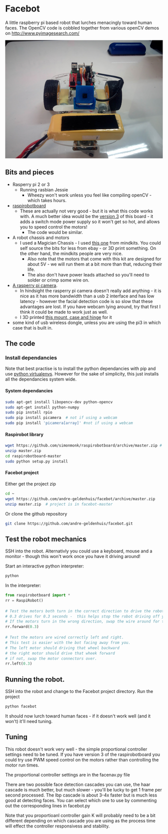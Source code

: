# Facebot

A little raspberry pi based robot that lurches menacingly toward human faces.
The OpenCV code is cobbled together from various openCV demos on http://www.pyimagesearch.com/

![Facebot](/images/facebot.jpg?raw=true "The Menacing Facebot")

## Bits and pieces

* Rasperry pi 2 or 3
  * Running rasbian Jessie
    * Wheezy won't work unless you feel like compiling openCV - which takes hours.
* [raspirobotboard](https://github.com/simonmonk/raspirobotboard/wiki)
  * These are actually not very good -  but it is what this code works with.
  A much better idea would be the
  [version 3](https://github.com/simonmonk/raspirobotboard3) of this
  board - it adds a switch
  mode power supply so it won't get so hot, and allows you to speed control the motors!
    * The code would be similar.
* A robot chassis and motors
  * I used a Magician Chassis - I used [this one](http://www.mindkits.co.nz/store/p/9281-2WD-Mobile-platform-Kit.aspx?status=1)
  from mindkits.  You could self source the bits for less from ebay - or 3D print something.  On the other hand, the mindkits people are very nice.
    * Also note that the motors that come with this kit are designed for about 5V - we will run them at a bit more than that, reducing their life.
    * The also don't have power leads attached so you'll need to solder or crimp some wire on.
* [A rasperry pi camera](http://www.mindkits.co.nz/camera-module-with-color-cmos-qsxga-for-raspberry-pi.aspx?status=1).  
  * In hindsight the rasperry pi camera doesn't really add anything - it is nice as it has more
  bandwidth than a usb 2 interface and has low latency - however the facial detection code is so slow that these advantages are lost.  If you have webcam lying around, try that first I think it could be made to work just as well.
  * I 3D printed [this mount, case and hinge](http://www.thingiverse.com/thing:239268) for it
* some kind of usb wireless dongle, unless you are using the pi3 in which case that is built in.

## The code

### Install dependancies

Note that best practise is to install the python dependancies with pip and use [python virtualenvs](http://docs.python-guide.org/en/latest/dev/virtualenvs/).  However for the sake of simplicity, this just installs all the dependancies system wide.
#### System dependancies
```bash
sudo apt-get install libopencv-dev python-opencv
sudo apt-get install python-numpy
sudo pip install rpio
sudo pip install picamera  # not if using a webcam
sudo pip install 'picamera[array]' #not if using a webcam
```

#### Raspirobot library
```bash
wget https://github.com/simonmonk/raspirobotboard/archive/master.zip # different if using a version2 or 3
unzip master.zip
cd raspirobotboard-master
sudo python setup.py install
```

#### Facebot project

Either get the project zip
```bash
cd ~
wget https://github.com/andre-geldenhuis/facebot/archive/master.zip
unzip master.zip  # project is in facebot-master
```
Or clone the github repository
```bash
git clone https://github.com/andre-geldenhuis/facebot.git
```

## Test the robot mechanics

SSH into the robot. Alternativly you could use a keyboard, mouse and a monitor - though this won't work once you have it driving around!

Start an interactive python interpreter:
```bash
python
```
In the interpreter:
```python
from raspirobotboard import *
rr = RaspiRobot()

# Test the motors both turn in the correct direction to drive the robot forward
# 0.3 drives for 0.3 seconds -  this helps stop the robot driving off your desk!
# If the motors turn in the wrong direction, swap the wire around for the offending motor
rr.forward(0.3)

# Test the motors are wired correctly left and right.
# This test is easier with the bot facing away from you.
# The left motor should driving that wheel backward
# the right motor should drive that wheek forward
# if not, swap the motor connectors over.
rr.left(0.3)
```




## Running the robot.

SSH into the robot and change to the Facebot project directory. Run the project
```bash
python facebot
```

It should now lurch toward human faces - if it doesn't work well (and it won't) it'll need tuning.

## Tuning
This robot doesn't work very well - the simple proportional controller settings need to be tuned.
If you have version 3 of the raspirobotboard you could try use PWM speed control on the motors rather than controlling the motor run times.

The proportional controller settings are in the facenav.py file

There are two possible face detection cascades you can use, the haar cascade is much better,  but much slower - you'll be lucky to get 1 frame per second processed.  The lbp cascade is about 3-4x faster but is much less good at detecting faces.  You can select which one to use by commenting out the corresponding lines in facebot.py

Note that you proportioanl controller gain K will probably need to be a bit different depending on which cascade you are using as the process time will effect the controller responsivess and stability.

